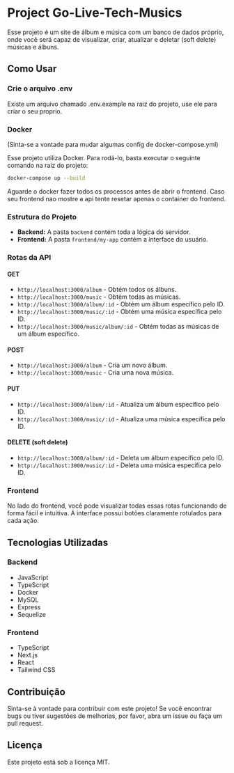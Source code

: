 # Project Go-Live-Tech-Musics

Esse projeto é um site de álbum e música com um banco de dados próprio, onde você será capaz de visualizar, criar, atualizar e deletar (soft delete) músicas e álbuns.

## Como Usar

### Crie o arquivo .env

Existe um arquivo chamado .env.example na raiz do projeto, use ele para criar o seu proprio.

### Docker
(Sinta-se a vontade para mudar algumas config de docker-compose.yml)


Esse projeto utiliza Docker. Para rodá-lo, basta executar o seguinte comando na raiz do projeto:


```bash
docker-compose up --build
```

Aguarde o docker fazer todos os processos antes de abrir o frontend.
Caso seu frontend nao mostre a api tente resetar apenas o container do frontend.

### Estrutura do Projeto

- **Backend:** A pasta `backend` contém toda a lógica do servidor.
- **Frontend:** A pasta `frontend/my-app` contém a interface do usuário.

### Rotas da API

#### GET

- `http://localhost:3000/album` - Obtém todos os álbuns.
- `http://localhost:3000/music` - Obtém todas as músicas.
- `http://localhost:3000/album/:id` - Obtém um álbum específico pelo ID.
- `http://localhost:3000/music/:id` - Obtém uma música específica pelo ID.
- `http://localhost:3000/music/album/:id` - Obtém todas as músicas de um álbum específico.

#### POST

- `http://localhost:3000/album` - Cria um novo álbum.
- `http://localhost:3000/music` - Cria uma nova música.

#### PUT

- `http://localhost:3000/album/:id` - Atualiza um álbum específico pelo ID.
- `http://localhost:3000/music/:id` - Atualiza uma música específica pelo ID.

#### DELETE (soft delete)

- `http://localhost:3000/album/:id` - Deleta um álbum específico pelo ID.
- `http://localhost:3000/music/:id` - Deleta uma música específica pelo ID.

### Frontend

No lado do frontend, você pode visualizar todas essas rotas funcionando de forma fácil e intuitiva. A interface possui botões claramente rotulados para cada ação.

## Tecnologias Utilizadas

### Backend

- JavaScript
- TypeScript
- Docker
- MySQL
- Express
- Sequelize

### Frontend

- TypeScript
- Next.js
- React
- Tailwind CSS

## Contribuição

Sinta-se à vontade para contribuir com este projeto! Se você encontrar bugs ou tiver sugestões de melhorias, por favor, abra um issue ou faça um pull request.

## Licença

Este projeto está sob a licença MIT.
